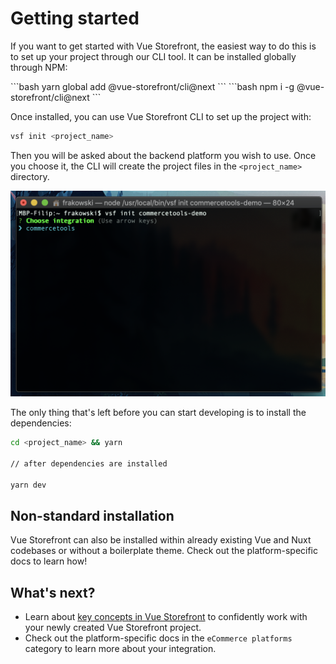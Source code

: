 # Getting started

If you want to get started with Vue Storefront, the easiest way to do this is to set up your project through our CLI tool. It can be installed globally through NPM:

<code-group>
<code-block title="YARN">
```bash
yarn global add @vue-storefront/cli@next
```
</code-block>

<code-block title="NPM">
```bash
npm i -g @vue-storefront/cli@next
```
</code-block>
</code-group>

Once installed, you can use Vue Storefront CLI to set up the project with:

```bash
vsf init <project_name>
```

Then you will be asked about the backend platform you wish to use. Once you choose it, the CLI will create the project files in the `<project_name>` directory.

<center>
  <img src="../images/cli.png" alt="vue storefront cli" />
</center>

The only thing that's left before you can start developing is to install the dependencies:

```bash
cd <project_name> && yarn

// after dependencies are installed

yarn dev
```

## Non-standard installation

Vue Storefront can also be installed within already existing Vue and Nuxt codebases or without a boilerplate theme. Check out the platform-specific docs to learn how!

## What's next?

- Learn about [key concepts in Vue Storefront](./key-concepts) to confidently work with your newly created Vue Storefront project.
- Check out the platform-specific docs in the `eCommerce platforms` category to learn more about your integration.
